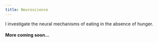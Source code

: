 ```yaml
---
title: Neuroscience
---
```

I investigate the neural mechanisms of eating in the absence of hunger.
#### More coming soon...

